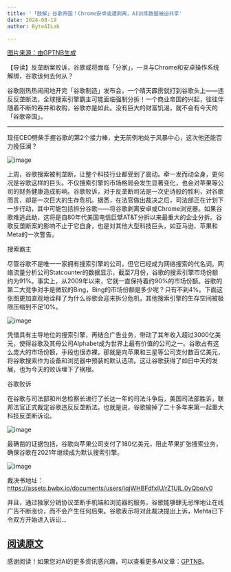 ```yaml
---
title: '「肢解」谷歌帝国！Chrome安卓或遭剥离，AI训练数据被迫共享'
date: 2024-08-19
author: ByteAILab

---
```


[图片来源：由GPTNB生成](http://www.jesonc.com/upload/3B33CB85B496C0CB6FBA4C2BD79320AD/1723771033669/lrKIY0kmXJXl4MYtbyabmHcjKYxZ.png)

【导读】反垄断案败诉，谷歌或将面临「分家」，一旦与Chrome和安卓操作系统解绑，谷歌该何去何从？

谷歌刚热热闹闹地开完「谷歌制造」发布会，一个晴天霹雳就打到谷歌头上——违反反垄断法，全球搜索引擎霸主可能面临强制分拆！一个商业帝国的兴起，往往伴随着不断的吞并和收购，谷歌亦是如此。没有巨大的财富饥渴，就不会有今天的「谷歌帝国」。

---
现任CEO劈柴手握谷歌的第2个接力棒，史无前例地处于风暴中心，这次他还能否力挽狂澜？

![image](http://www.jesonc.com/FgiOtijjkjjeX-28A-fydSrsGH4C)

上周，谷歌搜索被判垄断，让整个科技行业都受到了震动。牵一发而动全身，更何况是谷歌这样的巨头。不仅搜索引擎的市场格局会发生显著变化，也会对苹果等公司的财务健康造成影响。谷歌败诉，对于反垄断司法是一次史诗般的胜利，对谷歌而言，却是一次巨大的生存危机。据悉，在法官做出裁决之后，司法部正在计划下一步行动，其中可能包括拆分谷歌——将谷歌剥离安卓或Chrome浏览器。如果谷歌难逃此劫，这将是自80年代美国电信巨擘AT&T分拆以来最重大的企业分拆。谷歌反垄断案的影响不止于它自身，也是对其他大型科技巨头，如亚马逊、苹果和Meta的一次警告。

搜索霸主

尽管谷歌不是唯一一家拥有搜索引擎的公司，但它已经成为网络搜索的代名词。网络流量分析公司Statcounter的数据显示，截至7月份，谷歌的搜索引擎市场份额约为91%。事实上，从2009年以来，它就一直保持着约90%的市场份额。谷歌的第二大竞争对手是微软的Bing，Bing的市场份额是多少呢？只有不到4%。下面这张图更加直观地诠释了为什么谷歌会迎来拆分危机，其他搜索引擎的生存空间被极限压缩到不足10%。

![image](http://www.jesonc.com/Ftdhp7oZNToDKFLa2n9R15MBY-lN)

凭借具有主导地位的搜索引擎，再结合广告业务，带动了其年收入超过3000亿美元，使得谷歌及其母公司Alphabet成为世界上最有价值的公司之一。谷歌占有这么庞大的市场份额，手段也很赤裸，那就是向苹果和三星等公司支付数百亿美元，将谷歌搜索作为设备和浏览器中预装的默认选项。这让谷歌获得了如日中天的发展，也为今天的败诉埋下了祸根。

谷歌败诉

在谷歌与司法部和州总检察长进行了长达一年的司法斗争后，美国司法部胜诉，联邦法官正式裁定谷歌违反反垄断法。也就是说，谷歌输掉了二十多年来第一起重大科技反垄断诉讼。

![image](http://www.jesonc.com/Fuiok26pHMbOB5_1pW_AeFXJsqvj)

最确凿的证据包括，谷歌向苹果公司支付了180亿美元，阻止苹果扩张搜索业务，确保谷歌在2021年继续成为默认搜索引擎。

![image](http://www.jesonc.com/Fn8jlHT7r1D2U3sEmk0xaCFpyS75)

裁决书地址：https://assets.bwbx.io/documents/users/iqjWHBFdfxIU/rZ1UlL.0yQbo/v0

并且，通过独家分销协议垄断手机端和浏览器的服务，谷歌能够肆无忌惮地让在线广告不断涨价，而不会产生任何后果。谷歌表示将对此裁决提出上诉，Mehta已下令双方开始进入诉讼...

[阅读原文](https://www.aixinzhijie.com/article/6846446)
---
感谢阅读！如果您对AI的更多资讯感兴趣，可以查看更多AI文章：[GPTNB](https://gptnb.com)。